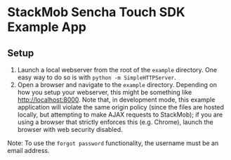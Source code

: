 StackMob Sencha Touch SDK Example App
=====================================

Setup
-----

1. Launch a local webserver from the root of the `example` directory. One easy way to do so is with `python -m SimpleHTTPServer`.
1. Open a browser and navigate to the `example` directory.  Depending on how you setup your webserver, this might be
something like [http://localhost:8000](http://localhost:8000).  Note that, in development mode, this
example application will violate the same origin policy (since the files are hosted locally, but attempting to make
AJAX requests to StackMob); if you are using a browser that strictly enforces this (e.g. Chrome), launch the browser
with web security disabled.

Note: To use the `forgot password` functionality, the username must be an email address.